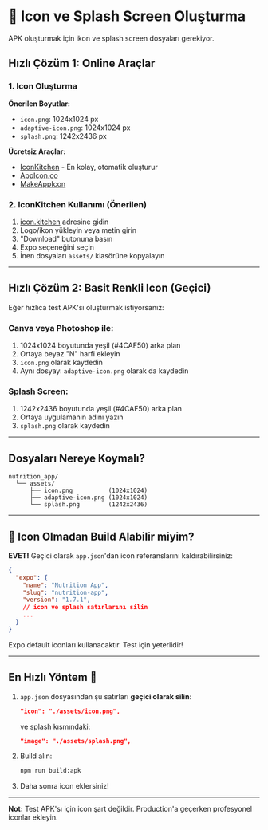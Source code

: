 # 🎨 Icon ve Splash Screen Oluşturma

APK oluşturmak için ikon ve splash screen dosyaları gerekiyor.

## Hızlı Çözüm 1: Online Araçlar

### 1. Icon Oluşturma
**Önerilen Boyutlar:**
- `icon.png`: 1024x1024 px
- `adaptive-icon.png`: 1024x1024 px
- `splash.png`: 1242x2436 px

**Ücretsiz Araçlar:**
- [IconKitchen](https://icon.kitchen/) - En kolay, otomatik oluşturur
- [AppIcon.co](https://appicon.co/)
- [MakeAppIcon](https://makeappicon.com/)

### 2. IconKitchen Kullanımı (Önerilen)
1. [icon.kitchen](https://icon.kitchen/) adresine gidin
2. Logo/ikon yükleyin veya metin girin
3. "Download" butonuna basın
4. Expo seçeneğini seçin
5. İnen dosyaları `assets/` klasörüne kopyalayın

---

## Hızlı Çözüm 2: Basit Renkli Icon (Geçici)

Eğer hızlıca test APK'sı oluşturmak istiyorsanız:

### Canva veya Photoshop ile:
1. 1024x1024 boyutunda yeşil (#4CAF50) arka plan
2. Ortaya beyaz "N" harfi ekleyin
3. `icon.png` olarak kaydedin
4. Aynı dosyayı `adaptive-icon.png` olarak da kaydedin

### Splash Screen:
1. 1242x2436 boyutunda yeşil (#4CAF50) arka plan
2. Ortaya uygulamanın adını yazın
3. `splash.png` olarak kaydedin

---

## Dosyaları Nereye Koymalı?

```
nutrition_app/
  └── assets/
      ├── icon.png          (1024x1024)
      ├── adaptive-icon.png (1024x1024)
      └── splash.png        (1242x2436)
```

---

## 🚀 Icon Olmadan Build Alabilir miyim?

**EVET!** Geçici olarak `app.json`'dan icon referanslarını kaldırabilirsiniz:

```json
{
  "expo": {
    "name": "Nutrition App",
    "slug": "nutrition-app",
    "version": "1.7.1",
    // icon ve splash satırlarını silin
    ...
  }
}
```

Expo default iconları kullanacaktır. Test için yeterlidir!

---

## En Hızlı Yöntem 🏃

1. `app.json` dosyasından şu satırları **geçici olarak silin**:
   ```json
   "icon": "./assets/icon.png",
   ```
   ve splash kısmındaki:
   ```json
   "image": "./assets/splash.png",
   ```

2. Build alın:
   ```bash
   npm run build:apk
   ```

3. Daha sonra icon eklersiniz!

---

**Not:** Test APK'sı için icon şart değildir. Production'a geçerken profesyonel iconlar ekleyin.


